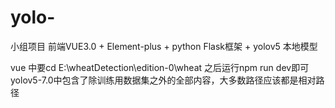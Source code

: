 # yolo-
小组项目
前端VUE3.0 + Element-plus
+
python Flask框架
+
yolov5 本地模型

vue 中要cd E:\wheatDetection\edition-0\wheat
之后运行npm run dev即可
yolov5-7.0中包含了除训练用数据集之外的全部内容，大多数路径应该都是相对路径